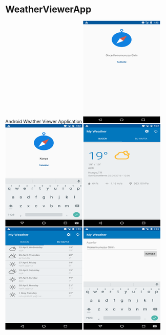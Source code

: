 # WeatherViewerApp
Android Weather Viewer Application
<img src="1.png" height="320" width="240" />
<img src="2.png" height="320" width="240" />
<img src="3.png" height="320" width="240" />
<img src="4.png" height="320" width="240" />
<img src="5.png" height="320" width="240" />
